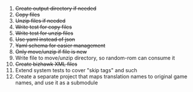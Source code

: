 1. ~~Create output directory if needed~~
1. ~~Copy files~~
1. ~~Unzip files if needed~~
1. ~~Write test for copy files~~
1. ~~Write test for unzip files~~
1. ~~Use yaml instead of json~~
1. ~~Yaml schema for easier management~~
1. ~~Only move/unzip if file is new~~
1. Write file to move/unzip directory, so random-rom can consume it
1. ~~Create bizhawk XML files~~
1. Extend system tests to cover "skip tags" and such
1. Create a separate project that maps translation names to original game names, and use it as a submodule